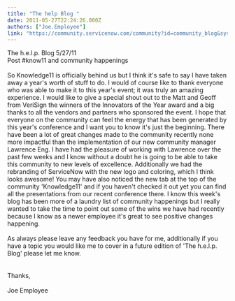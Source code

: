 ```yaml
---
title: "The help Blog "
date: 2011-05-27T22:24:26.000Z
authors: ["Joe.Employee"]
link: "https://community.servicenow.com/community?id=community_blog&sys_id=86fd262ddbd0dbc01dcaf3231f96192b"
---
```

<p>The h.e.l.p. Blog 5/27/11<br />Post #know11 and community happenings<br /><br />So Knowledge11 is officially behind us but I think it's safe to say I have taken away a year's worth of stuff to do. I would of course like to thank everyone who was able to make it to this year's event; it was truly an amazing experience. I would like to give a special shout out to the Matt and Geoff from VeriSign the winners of the Innovators of the Year award and a big thanks to all the vendors and partners who sponsored the event. I hope that everyone on the community can feel the energy that has been generated by this year's conference and I want you to know it's just the beginning. There have been a lot of great changes made to the community recently none more impactful than the implementation of our new community manager Lawrence Eng. I have had the pleasure of working with Lawrence over the past few weeks and I know without a doubt he is going to be able to take this community to new levels of excellence. Additionally we had the rebranding of ServiceNow with the new logo and coloring, which I think looks awesome! You may have also noticed the new tab at the top of the community 'Knowledge11' and if you haven't checked it out yet you can find all the presentations from our recent conference there. I know this week's blog has been more of a laundry list of community happenings but I really wanted to take the time to point out some of the wins we have had recently because I know as a newer employee it's great to see positive changes happening.<br /><br />As always please leave any feedback you have for me, additionally if you have a topic you would like me to cover in a future edition of 'The h.e.l.p. Blog' please let me know.<br /><br /><br />Thanks,<br /><br />Joe Employee</p>